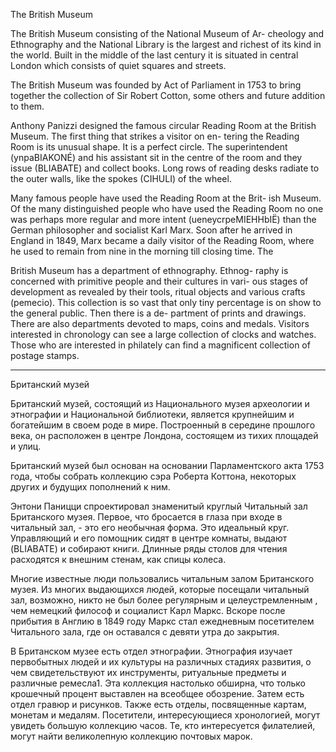 The British Museum 

The British Museum consisting of the National Museum of Ar- cheology and Ethnography and the National Library is the largest and richest of its kind in the world. Built in the middle of the last century it is situated in central London which consists of quiet squares and streets. 

The British Museum was founded by Act of Parliament in 1753 to bring together the collection of Sir Robert Cotton, some others and future addition to them. 

Anthony Panizzi designed the famous circular Reading Room at the British Museum. The first thing that strikes a visitor on en- tering the Reading Room is its unusual shape. It is a perfect circle. The superintendent (ynpaBIAKONÉ) and his assistant sit in the centre of the room and they issue (BLIABATE) and collect books. Long rows of reading desks radiate to the outer walls, like the spokes (CIHULI) of the wheel. 

Many famous people have used the Reading Room at the Brit- ish Museum. Of the many distinguished people who have used the Reading Room no one was perhaps more regular and more intent (ueneycrpeMIEHHbIË) than the German philosopher and socialist Karl Marx. Soon after he arrived in England in 1849, Marx became a daily visitor of the Reading Room, where he used to remain from nine in the morning till closing time. The 

British Museum has a department of ethnography. Ethnog- raphy is concerned with primitive people and their cultures in vari- ous stages of development as revealed by their tools, ritual objects and various crafts (pemecio). This collection is so vast that only tiny percentage is on show to the general public. Then there is a de- partment of prints and drawings. There are also departments devoted to maps, coins and medals. Visitors interested in chronology can see a large collection of clocks and watches. Those who are interested in philately can find a magnificent collection of postage stamps.

---

Британский музей

Британский музей, состоящий из Национального музея археологии и этнографии и Национальной библиотеки, является крупнейшим и богатейшим в своем роде в мире.  Построенный в середине прошлого века, он расположен в центре Лондона, состоящем из тихих площадей и улиц.  

Британский музей был основан на основании Парламентского акта 1753 года, чтобы собрать коллекцию сэра Роберта Коттона, некоторых других и будущих пополнений к ним.  

Энтони Паницци спроектировал знаменитый круглый Читальный зал Британского музея.  Первое, что бросается в глаза при входе в читальный зал, - это его необычная форма.  Это идеальный круг.  Управляющий и его помощник сидят в центре комнаты, выдают (BLIABATE) и собирают книги.  Длинные ряды столов для чтения расходятся к внешним стенам, как спицы колеса.  

Многие известные люди пользовались читальным залом Британского музея.  Из многих выдающихся людей, которые посещали читальный зал, возможно, никто не был более регулярным и целеустремленным , чем немецкий философ и социалист Карл Маркс.  Вскоре после прибытия в Англию в 1849 году Маркс стал ежедневным посетителем Читального зала, где он оставался с девяти утра до закрытия.  

В Британском музее есть отдел этнографии.  Этнография изучает первобытных людей и их культуры на различных стадиях развития, о чем свидетельствуют их инструменты, ритуальные предметы и различные ремесла1.  Эта коллекция настолько обширна, что только крошечный процент выставлен на всеобщее обозрение.  Затем есть отдел гравюр и рисунков.  Также есть отделы, посвященные картам, монетам и медалям.  Посетители, интересующиеся хронологией, могут увидеть большую коллекцию часов.  Те, кто интересуется филателией, могут найти великолепную коллекцию почтовых марок.